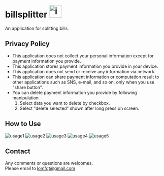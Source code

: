 # billsplitter <img src="https://github.com/tdj-lomf/billsplitter/blob/master/android/app/src/main/res/mipmap-hdpi/ic_launcher.png" alt="icon" width=40 height=40>
An application for splitting bills.

## Privacy Policy
- This application does not collect your personal information except for payment information you provide.
- This application stores payment information you provide in your device.
- This application does not send or receive any information via network.
- This application can share payment information or computation result to other applications such as SNS, e-mail, and so on, only when you use "share button".
- You can delete payment information you provide by following manipulation.
  1. Select data you want to delete by checkbox.
  2. Select "delete selected" shown after long press on screen.


## How to Use
<img src="https://github.com/tdj-lomf/billsplitter/blob/master/lib/assets/use_1.png" alt="usage1">
<img src="https://github.com/tdj-lomf/billsplitter/blob/master/lib/assets/use_2.png" alt="usage2">
<img src="https://github.com/tdj-lomf/billsplitter/blob/master/lib/assets/use_3.png" alt="usage3">
<img src="https://github.com/tdj-lomf/billsplitter/blob/master/lib/assets/use_4.png" alt="usage4">
<img src="https://github.com/tdj-lomf/billsplitter/blob/master/lib/assets/use_5.png" alt="usage5">


## Contact
Any comments or questions are welcomes.  
Please email to lomfgt@gmail.com
